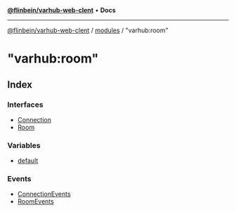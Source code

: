[**@flinbein/varhub-web-clent**](../../../README.md) • **Docs**

***

[@flinbein/varhub-web-clent](../../../modules.md) / [modules](../../README.md) / "varhub:room"

# "varhub:room"

## Index

### Interfaces

- [Connection](interfaces/Connection.md)
- [Room](interfaces/Room.md)

### Variables

- [default](variables/default.md)

### Events

- [ConnectionEvents](type-aliases/ConnectionEvents.md)
- [RoomEvents](type-aliases/RoomEvents.md)
